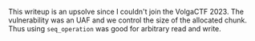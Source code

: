This writeup is an upsolve since I couldn't join the VolgaCTF 2023. The vulnerability was an UAF and we control the size of the allocated chunk. Thus using `seq_operation` was good for arbitrary read and write.
